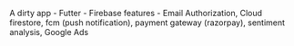 A dirty app - Futter - Firebase 
features - Email Authorization, Cloud firestore, fcm (push notification), 
payment gateway (razorpay),
sentiment analysis, Google Ads
